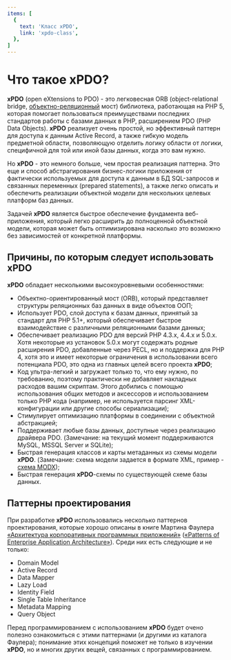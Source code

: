 ```yaml
---
items: [
  {
    text: 'Класс xPDO',
    link: 'xpdo-class',
  },
]
---
```

# Что такое xPDO?

**xPDO** (open eXtensions to PDO) - это легковесная ORB (object-relational bridge, [объектно-реляционный][3] мост) библиотека, работающая на PHP 5, которая помогает пользоваться преимуществами последних
стандартов работы с базами данных в PHP, расширением PDO (PHP Data Objects). **xPDO** реализует очень простой, но эффективный паттерн для доступа к данным Active Record, а также гибкую модель предметной области, позволяющую отделить логику области от логики, специфичной для той или иной базы данных, когда это вам нужно.

Но **xPDO** - это немного больше, чем простая реализация паттерна. Это еще и способ абстрагирования бизнес-логики приложения от фактически используемых для доступа к данным в БД SQL-запросов и связанных переменных (prepared statements), а также легко описать и обеспечить реализации объектной модели для нескольких целевых платформ баз данных.

Задачей **xPDO** является быстрое обеспечение фундамента веб-приложения, который легко расширить до полноценной объектной модели, которая может быть оптимизирована насколько это возможно без зависимостей от конкретной платформы.

## Причины, по которым следует использовать xPDO

**xPDO** обладает несколькими высокоуровневыми особенностями:

- Объектно-ориентированный мост (ORB), который представляет структуры реляционных баз данных в виде объектов ООП;
- Использует PDO, слой доступа к базам данных, принятый за стандарт для PHP 5.1+, который обеспечивает быстрое взаимодействие с различными реляционными базами данных;
- Обеспечивает реализацию PDO для версий PHP 4.3.x, 4.4.x и 5.0.x. Хотя некоторые из установок 5.0.x могут содержать родные расширения PDO, добавленные через PECL, но и поддержка для PHP 4, хотя это и имеет некоторые ограничения в использовании всего потенциала PDO, это одна из главных целей всего проекта **xPDO**;
- Код ультра-легкий и загружает только то, что ему нужно, по требованию, поэтому практически не добавляет накладных расходов вашим скриптам. Этого добились с помощью использования общих методов и аксессоров и использованием только PHP кода (например, не используется парсинг XML-конфигурации или другие способы сериализации);
- Стимулирует оптимизацию платформы в соединении с объектной абстракцией;
- Поддерживает любые базы данных, доступные через реализацию драйвера PDO. (Замечание: на текущий момент поддерживаются MySQL, MSSQL Server и SQLite);
- Быстрая генерация классов и карты метаданных из схемы модели **xPDO**. (Замечание: схема модели задается в формате XML, пример - [схема MODX][4]);
- Быстрая генерация **xPDO**-схемы по существующей схеме базы данных.

## Паттерны проектирования

При разработке **xPDO** использовались несколько паттернов проектирования, которые хорошо описаны в книге Мартина Фаулера [«Архитектура корпоративных программных приложений»][1] ([«Patterns of Enterprise Application Architecture»][2]). Среди них есть следующие и не только:

- Domain Model
- Active Record
- Data Mapper
- Lazy Load
- Identity Field
- Single Table Inheritance
- Metadata Mapping
- Query Object

Перед программированием с использованием **xPDO** будет очено полезно ознакомиться с этими паттернами (и другими из каталога Фаулера); понимание этих концепций поможет не только в изучении **xPDO**, но и многих других вещей, связанных с программированием.

[1]: http://design-pattern.ru/patterns
[2]: http://www.martinfowler.com/eaaCatalog/
[3]: http://ru.wikipedia.org/wiki/ORM
[4]: https://github.com/modxcms/revolution/blob/develop/core/model/schema/modx.mysql.schema.xml
